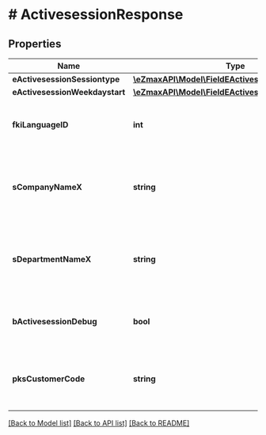 # # ActivesessionResponse

## Properties

Name | Type | Description | Notes
------------ | ------------- | ------------- | -------------
**eActivesessionSessiontype** | [**\eZmaxAPI\Model\FieldEActivesessionSessiontype**](FieldEActivesessionSessiontype.md) |  |
**eActivesessionWeekdaystart** | [**\eZmaxAPI\Model\FieldEActivesessionWeekdaystart**](FieldEActivesessionWeekdaystart.md) |  |
**fkiLanguageID** | **int** | The unique ID of the Language.  Valid values:  |Value|Description| |-|-| |1|French| |2|English| |
**sCompanyNameX** | **string** | The Name of the Company in the language of the requester |
**sDepartmentNameX** | **string** | The Name of the Department in the language of the requester |
**bActivesessionDebug** | **bool** | Whether the active session is in debug or not |
**pksCustomerCode** | **string** | The customer code assigned to your account |

[[Back to Model list]](../../README.md#models) [[Back to API list]](../../README.md#endpoints) [[Back to README]](../../README.md)
